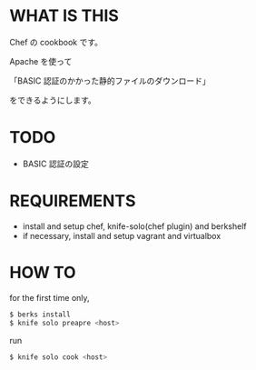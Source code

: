 # WHAT IS THIS

Chef の cookbook です。

Apache を使って

「BASIC 認証のかかった静的ファイルのダウンロード」

をできるようにします。

# TODO

* BASIC 認証の設定

# REQUIREMENTS

* install and setup chef, knife-solo(chef plugin) and berkshelf
* if necessary, install and setup vagrant and virtualbox

# HOW TO

for the first time only,

```sh
$ berks install
$ knife solo preapre <host>
```

run

```sh
$ knife solo cook <host>
```

